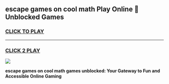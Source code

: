 
## escape games on cool math Play Online 👋 Unblocked Games
<h3>
<a href="https://news.freeplayer.one?title=escape_games_on_cool_math&ref=17CMG">CLICK TO PLAY</a></h3>
<hr>

<h3>
<a href="https://news.freeplayer.one?title=escape_games_on_cool_math&ref=17CMG">CLICK 2 PLAY</a>
  
</h3>

<a href="https://news.freeplayer.one?title=escape_games_on_cool_math&ref=17CMG/"><img src="https://clearcache.store/games.png"></a>


**escape games on cool math games unblocked: Your Gateway to Fun and Accessible Online Gaming**
